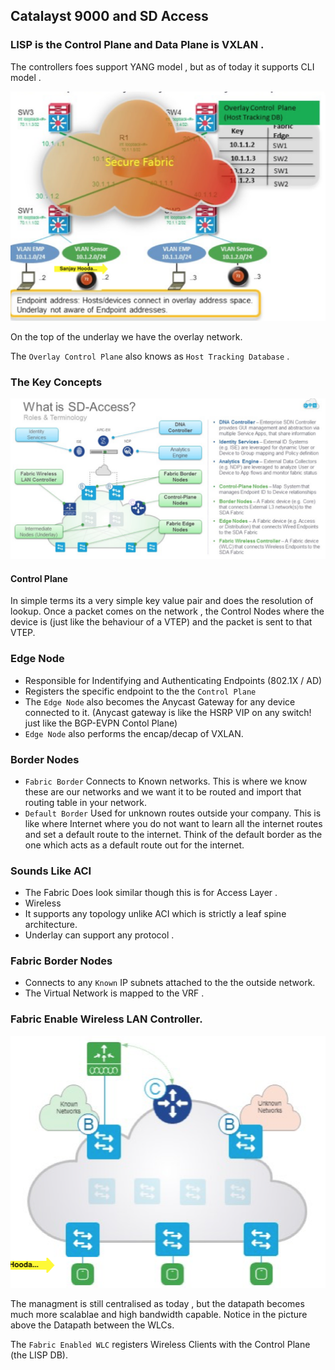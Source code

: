 ## Catalayst 9000 and SD Access

### LISP is the Control Plane and Data Plane is VXLAN .

The controllers foes support YANG model , but as of today it supports CLI model .

![](assets/markdown-img-paste-20180328061804850.png)

On the top of the underlay we have the overlay network.

The `Overlay Control Plane` also knows as `Host Tracking Database` .

### The Key Concepts

![](assets/markdown-img-paste-20180328062152822.png)

#### Control Plane

In simple terms its a very simple key value pair and does the resolution of lookup.
Once a packet comes on the network , the Control Nodes where the device is (just like the behaviour of a VTEP)
and the packet is sent to that VTEP.


### Edge Node

- Responsible for Indentifying and Authenticating Endpoints (802.1X / AD)
- Registers the specific endpoint to the the `Control Plane`
- The `Edge Node` also becomes the Anycast Gateway for any device connected to it. (Anycast gateway is like the HSRP VIP on any switch! just like the BGP-EVPN Contol Plane)
- `Edge Node` also performs the encap/decap of VXLAN.

### Border Nodes

- `Fabric Border` Connects to Known networks. This is where we know these are our networks and we want it to be routed and import that routing table in your network.
- `Default Border` Used for unknown routes outside your company. This is like where Internet where you do not want to learn all the internet routes and set a default route to the internet. Think of the default border as the one which acts as a default route out for the internet.


### Sounds Like ACI

- The Fabric Does look similar though this is for Access Layer .
- Wireless
- It supports any topology unlike ACI which is strictly a leaf spine architecture.
- Underlay can support any protocol .

### Fabric Border Nodes

- Connects to any `Known` IP subnets attached to the the outside network.
- The Virtual Network is mapped to the VRF .

### Fabric Enable Wireless LAN Controller.


![](assets/markdown-img-paste-20180328063908782.png)

The managment is still centralised as today , but the datapath becomes much more scalablae and high bandwidth capable. Notice in the picture above the Datapath between the WLCs.

The `Fabric Enabled WLC` registers Wireless Clients with the Control Plane (the LISP DB).

